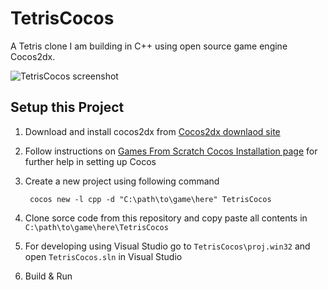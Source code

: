 # TetrisCocos
A Tetris clone I am building in C++ using open source game engine Cocos2dx.

![TetrisCocos screenshot](https://github.com/anuragyayhdapu/TetrisCocos/blob/master/Screenshots/Screenshot%20(1)-small.png)

Setup this Project
--------------------
1. Download and install cocos2dx from [Cocos2dx downlaod site](http://www.cocos2d-x.org/filedown/cocos2d-x-3.16.zip)
2. Follow instructions on [Games From Scratch Cocos Installation page](http://www.gamefromscratch.com/post/2014/09/29/Cocos2D-x-Tutorial-Series-Installation-Creating-a-Project-and-Hello-World.aspx) for further help in setting up Cocos
3. Create a new project using following command
        
        cocos new -l cpp -d "C:\path\to\game\here" TetrisCocos
        
4. Clone sorce code from this repository and copy paste all contents in `C:\path\to\game\here\TetrisCocos`
        
5. For developing using Visual Studio go to `TetrisCocos\proj.win32` and open `TetrisCocos.sln` in Visual Studio
6. Build & Run
